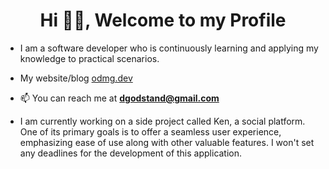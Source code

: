 <h1 align="center">Hi 👋🏾, Welcome to my Profile</h1>

- I am a software developer who is continuously learning and applying my knowledge to practical scenarios.

- My website/blog [odmg.dev](https://odmg.dev/)
- 📫 You can reach me at **dgodstand@gmail.com**
  
- I am currently working on a side project called Ken, a social platform. One of its primary goals is to offer a seamless user experience, emphasizing ease of use along with other valuable features. I won't set any deadlines for the development of this application.

